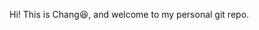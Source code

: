 Hi! This is Chang:laughing:, and welcome to my personal git repo.

<!-- Checkout my newest [app](https://nashproject.streamlit.app/DeepHit_Prediction)! -->
